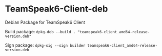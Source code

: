 # TeamSpeak6-Client-deb
Debian Package for TeamSpeak6 Client

Build package: `dpkg-deb --build . "teamspeak6-client_amd64-release-version.deb"`

Sign package: `dpkg-sig --sign builder teamspeak6-client_amd64-release-version.deb`